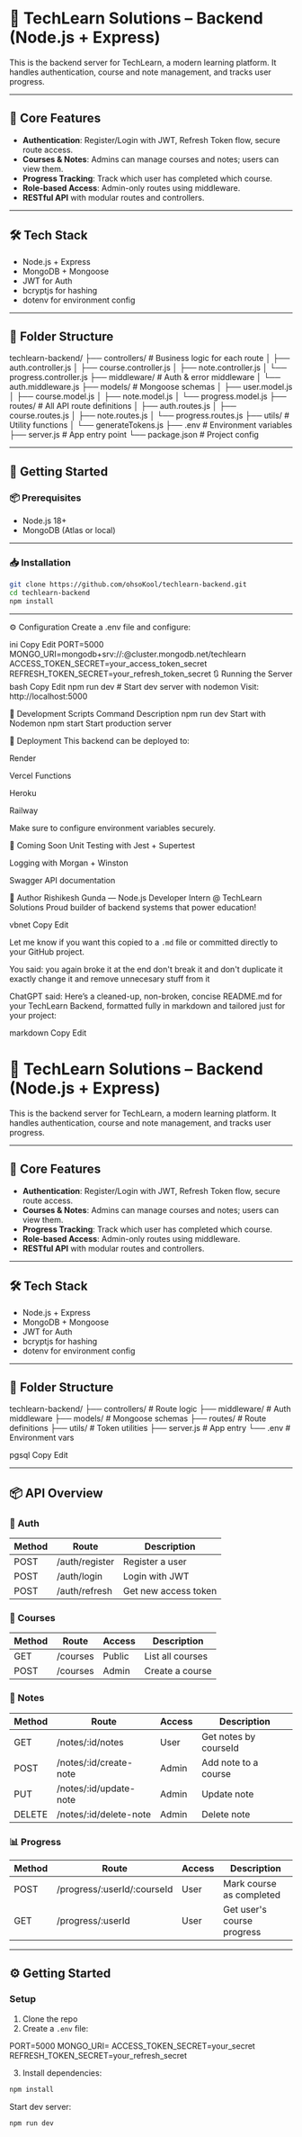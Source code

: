# 🧠 TechLearn Solutions – Backend (Node.js + Express)

This is the backend server for TechLearn, a modern learning platform. It handles authentication, course and note management, and tracks user progress.

---

## 🚀 Core Features

- **Authentication**: Register/Login with JWT, Refresh Token flow, secure route access.
- **Courses & Notes**: Admins can manage courses and notes; users can view them.
- **Progress Tracking**: Track which user has completed which course.
- **Role-based Access**: Admin-only routes using middleware.
- **RESTful API** with modular routes and controllers.

---

## 🛠️ Tech Stack

- Node.js + Express
- MongoDB + Mongoose
- JWT for Auth
- bcryptjs for hashing
- dotenv for environment config

---

## 📁 Folder Structure

techlearn-backend/
├── controllers/ # Business logic for each route
│ ├── auth.controller.js
│ ├── course.controller.js
│ ├── note.controller.js
│ └── progress.controller.js
├── middleware/ # Auth & error middleware
│ └── auth.middleware.js
├── models/ # Mongoose schemas
│ ├── user.model.js
│ ├── course.model.js
│ ├── note.model.js
│ └── progress.model.js
├── routes/ # All API route definitions
│ ├── auth.routes.js
│ ├── course.routes.js
│ ├── note.routes.js
│ └── progress.routes.js
├── utils/ # Utility functions
│ └── generateTokens.js
├── .env # Environment variables
├── server.js # App entry point
└── package.json # Project config

---

## 🚀 Getting Started

### 📦 Prerequisites

- Node.js 18+
- MongoDB (Atlas or local)

---

### 📥 Installation

```bash
git clone https://github.com/ohsoKool/techlearn-backend.git
cd techlearn-backend
npm install
```

---

⚙️ Configuration
Create a .env file and configure:

ini
Copy
Edit
PORT=5000
MONGO_URI=mongodb+srv://<username>:<password>@cluster.mongodb.net/techlearn
ACCESS_TOKEN_SECRET=your_access_token_secret
REFRESH_TOKEN_SECRET=your_refresh_token_secret
🔃 Running the Server
bash
Copy
Edit
npm run dev # Start dev server with nodemon
Visit: http://localhost:5000

📌 Development Scripts
Command Description
npm run dev Start with Nodemon
npm start Start production server

🚀 Deployment
This backend can be deployed to:

Render

Vercel Functions

Heroku

Railway

Make sure to configure environment variables securely.

🧪 Coming Soon
Unit Testing with Jest + Supertest

Logging with Morgan + Winston

Swagger API documentation

🧠 Author
Rishikesh Gunda — Node.js Developer Intern @ TechLearn Solutions
Proud builder of backend systems that power education!

vbnet
Copy
Edit

Let me know if you want this copied to a `.md` file or committed directly to your GitHub project.

You said:
you again broke it at the end
don't break it and don't duplicate it exactly
change it and remove unnecesary stuff from it

ChatGPT said:
Here’s a cleaned-up, non-broken, concise README.md for your TechLearn Backend, formatted fully in markdown and tailored just for your project:

markdown
Copy
Edit

# 🧠 TechLearn Solutions – Backend (Node.js + Express)

This is the backend server for TechLearn, a modern learning platform. It handles authentication, course and note management, and tracks user progress.

---

## 🚀 Core Features

- **Authentication**: Register/Login with JWT, Refresh Token flow, secure route access.
- **Courses & Notes**: Admins can manage courses and notes; users can view them.
- **Progress Tracking**: Track which user has completed which course.
- **Role-based Access**: Admin-only routes using middleware.
- **RESTful API** with modular routes and controllers.

---

## 🛠️ Tech Stack

- Node.js + Express
- MongoDB + Mongoose
- JWT for Auth
- bcryptjs for hashing
- dotenv for environment config

---

## 📁 Folder Structure

techlearn-backend/
├── controllers/ # Route logic
├── middleware/ # Auth middleware
├── models/ # Mongoose schemas
├── routes/ # Route definitions
├── utils/ # Token utilities
├── server.js # App entry
└── .env # Environment vars

pgsql
Copy
Edit

---

## 📦 API Overview

### 🔐 Auth

| Method | Route          | Description          |
| ------ | -------------- | -------------------- |
| POST   | /auth/register | Register a user      |
| POST   | /auth/login    | Login with JWT       |
| POST   | /auth/refresh  | Get new access token |

### 📘 Courses

| Method | Route    | Access | Description      |
| ------ | -------- | ------ | ---------------- |
| GET    | /courses | Public | List all courses |
| POST   | /courses | Admin  | Create a course  |

### 📝 Notes

| Method | Route                  | Access | Description           |
| ------ | ---------------------- | ------ | --------------------- |
| GET    | /notes/:id/notes       | User   | Get notes by courseId |
| POST   | /notes/:id/create-note | Admin  | Add note to a course  |
| PUT    | /notes/:id/update-note | Admin  | Update note           |
| DELETE | /notes/:id/delete-note | Admin  | Delete note           |

### 📊 Progress

| Method | Route                       | Access | Description                |
| ------ | --------------------------- | ------ | -------------------------- |
| POST   | /progress/:userId/:courseId | User   | Mark course as completed   |
| GET    | /progress/:userId           | User   | Get user's course progress |

---

## ⚙️ Getting Started

### Setup

1. Clone the repo
2. Create a `.env` file:

PORT=5000
MONGO_URI=
ACCESS_TOKEN_SECRET=your_secret
REFRESH_TOKEN_SECRET=your_refresh_secret

3. Install dependencies:

```bash
npm install
```

Start dev server:

```bash
npm run dev
```
